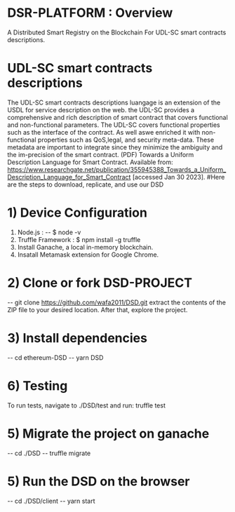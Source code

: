 # DSR-PLATFORM : Overview
A Distributed Smart Registry on the Blockchain For UDL-SC smart contracts descriptions. 
# UDL-SC smart contracts descriptions
 The UDL-SC smart contracts descriptions luangage is an extension of the USDL for service description on the web. the UDL-SC provides a comprehensive and rich description of smart contract that covers functional and non-functional parameters. The UDL-SC covers functional properties such as the interface of the contract. As well aswe enriched it with non-functional properties such as QoS,legal, and security meta-data. These metadata are important to integrate since they minimize the ambiguity and the im-precision of the smart contract.
(PDF) Towards a Uniform Description Language for Smart Contract. Available from: https://www.researchgate.net/publication/355945388_Towards_a_Uniform_Description_Language_for_Smart_Contract [accessed Jan 30 2023].
#Here are the steps to download, replicate, and use our DSD
# 1) Device Configuration 
1.  Node.js : --  $ node -v
2. Truffle Framework : $ npm install -g truffle
3. Install  Ganache, a local in-memory blockchain.
4. Insatall Metamask extension for Google Chrome. 
# 2) Clone or fork DSD-PROJECT
 --   git clone https://github.com/wafa2011/DSD.git
extract the contents of the ZIP file to your desired location. After that, explore the project.
# 3) Install dependencies
-- cd ethereum-DSD
-- yarn DSD
# 6) Testing
To run tests, navigate to ./DSD/test and run: truffle test
# 5) Migrate the project on ganache 
-- cd ./DSD
-- truffle migrate
# 5) Run the DSD on the browser
-- cd ./DSD/client
-- yarn start

